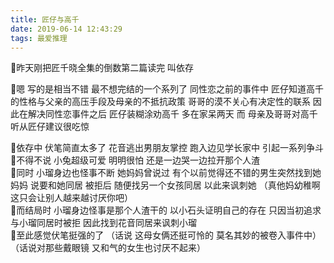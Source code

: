 ```yaml
---
title: 匠仔与高千
date: 2019-06-14 12:43:29
tags: 最爱推理
---
```

🌱昨天刚把匠千晓全集的倒数第二篇读完  叫依存
<!--more-->
  🌱嗯  写的是相当不错  最不想完结的一个系列了  同性恋之前的事件中 匠仔知道高千的性格与父亲的高压手段及母亲的不抵抗政策  哥哥的漠不关心有决定性的联系  因此在解决同性恋事件之后 匠仔装糊涂劝高千  多在家呆两天  而 母亲及哥哥对高千听从匠仔建议很吃惊   

🌱依存中  伏笔简直太多了  花音逃出男朋友掌控   跑入边见学长家中  引起一系列争斗  
🌱不得不说  小兔超级可爱   明明很怕 还是一边哭一边拉开那个人渣  
🌱同时  小瑠身边也怪事不断   她妈妈曾说过  有个以前觉得还不错的男生突然找到她妈妈  说要和她同居  被拒后  随便找另一个女孩同居  以此来讽刺她  （真他妈幼稚啊  这只会让别人越来越讨厌你吧）  
🌱而结局时  小瑠身边怪事是那个人渣干的  以小石头证明自己的存在 只因当初追求与小瑠同居时被拒  因此找到花音同居来讽刺小瑠  
🌱至此感觉伏笔挺强的了 （话说  这母女俩还挺可怜的  莫名其妙的被卷入事件中） （话说对那些戴眼镜 又和气的女生也讨厌不起来）
